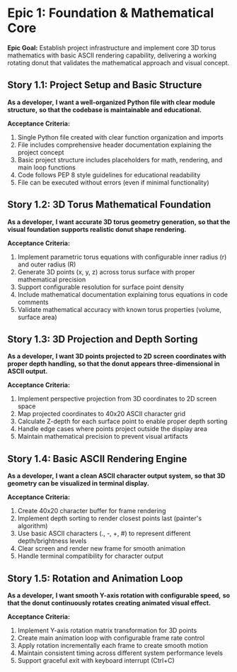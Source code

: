 # Epic 1: Foundation & Mathematical Core

**Epic Goal:** Establish project infrastructure and implement core 3D torus mathematics with basic ASCII rendering capability, delivering a working rotating donut that validates the mathematical approach and visual concept.

## Story 1.1: Project Setup and Basic Structure
**As a developer,**
**I want a well-organized Python file with clear module structure,**
**so that the codebase is maintainable and educational.**

**Acceptance Criteria:**
1. Single Python file created with clear function organization and imports
2. File includes comprehensive header documentation explaining the project concept
3. Basic project structure includes placeholders for math, rendering, and main loop functions
4. Code follows PEP 8 style guidelines for educational readability
5. File can be executed without errors (even if minimal functionality)

## Story 1.2: 3D Torus Mathematical Foundation
**As a developer,**
**I want accurate 3D torus geometry generation,**
**so that the visual foundation supports realistic donut shape rendering.**

**Acceptance Criteria:**
1. Implement parametric torus equations with configurable inner radius (r) and outer radius (R)
2. Generate 3D points (x, y, z) across torus surface with proper mathematical precision
3. Support configurable resolution for surface point density
4. Include mathematical documentation explaining torus equations in code comments
5. Validate mathematical accuracy with known torus properties (volume, surface area)

## Story 1.3: 3D Projection and Depth Sorting
**As a developer,**
**I want 3D points projected to 2D screen coordinates with proper depth handling,**
**so that the donut appears three-dimensional in ASCII output.**

**Acceptance Criteria:**
1. Implement perspective projection from 3D coordinates to 2D screen space
2. Map projected coordinates to 40x20 ASCII character grid
3. Calculate Z-depth for each surface point to enable proper depth sorting
4. Handle edge cases where points project outside the display area
5. Maintain mathematical precision to prevent visual artifacts

## Story 1.4: Basic ASCII Rendering Engine
**As a developer,**
**I want a clean ASCII character output system,**
**so that 3D geometry can be visualized in terminal display.**

**Acceptance Criteria:**
1. Create 40x20 character buffer for frame rendering
2. Implement depth sorting to render closest points last (painter's algorithm)
3. Use basic ASCII characters (., -, +, #) to represent different depth/brightness levels
4. Clear screen and render new frame for smooth animation
5. Handle terminal compatibility for character output

## Story 1.5: Rotation and Animation Loop
**As a developer,**
**I want smooth Y-axis rotation with configurable speed,**
**so that the donut continuously rotates creating animated visual effect.**

**Acceptance Criteria:**
1. Implement Y-axis rotation matrix transformation for 3D points
2. Create main animation loop with configurable frame rate control
3. Apply rotation incrementally each frame to create smooth motion
4. Maintain consistent timing across different system performance levels
5. Support graceful exit with keyboard interrupt (Ctrl+C)
